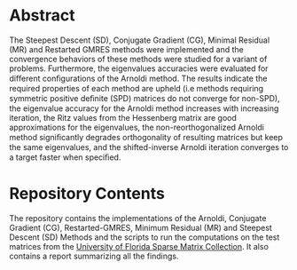 # Abstract

The Steepest Descent (SD), Conjugate Gradient (CG), Minimal Residual (MR) and Restarted GMRES methods were implemented and the convergence behaviors of these methods were studied for a variant of problems. Furthermore, the eigenvalues accuracies were evaluated for diﬀerent conﬁgurations of the Arnoldi method. The results indicate the required properties of each method are upheld (i.e methods requiring symmetric positive deﬁnite (SPD) matrices do not converge for non-SPD), the eigenvalue accuracy for the Arnoldi method increases with increasing iteration, the Ritz values from the Hessenberg matrix are good approximations for the eigenvalues, the non-reorthogonalized Arnoldi method signiﬁcantly degrades orthogonality of resulting matrices but keep the same eigenvalues, and the shifted-inverse Arnoldi iteration converges to a target faster when speciﬁed.

# Repository Contents

The repository contains the implementations of the Arnoldi, Conjugate Gradient (CG), Restarted-GMRES, Minimum Residual (MR) and Steepest Descent (SD) Methods and the scripts to run the computations on the test matrices from the [University of Florida Sparse Matrix Collection](https://www.cise.ufl.edu/research/sparse/matrices/list_by_id.html). It also contains a report summarizing all the findings.
